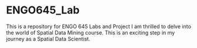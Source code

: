 # ENGO645_Lab
This is a repository for ENGO 645 Labs and Project
I am thrilled to delve into the world of Spatial Data Mining course.
This is an exciting step in my journey as a Spatial Data Scientist.